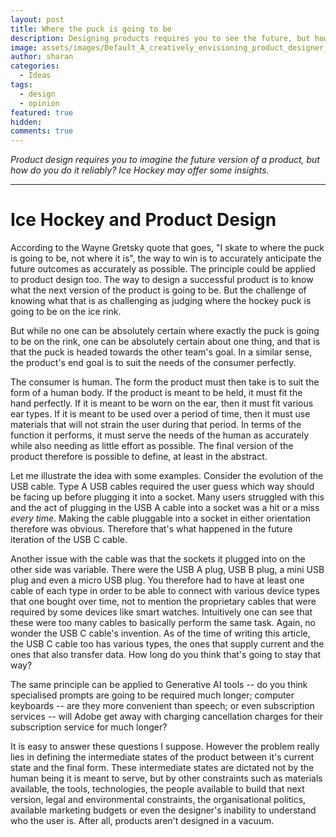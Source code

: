 ```yaml
---
layout: post
title: Where the puck is going to be
description: Designing products requires you to see the future, but how do you do it
image: assets/images/Default_A_creatively_envisioning_product_designer_vividly_cont_3.jpg
author: sharan
categories:
  - Ideas
tags:
  - design
  - opinion
featured: true
hidden: 
comments: true
---
```

*Product design requires you to imagine the future version of a product, but how do you do it reliably? Ice Hockey may offer some insights.*

___
# Ice Hockey and Product Design

According to the Wayne Gretsky quote that goes, "I skate to where the puck is going to be, not where it is", the way to win is to accurately anticipate the future outcomes as accurately as possible. The principle could be applied to product design too. The way to design a successful product is to know what the next version of the product is going to be. But the challenge of knowing what that is as challenging as judging where the hockey puck is going to be on the ice rink. 

But while no one can be absolutely certain where exactly the puck is going to be on the rink, one can be absolutely certain about one thing, and that is that the puck is headed towards the other team's goal. In a similar sense, the product's end goal is to suit the needs of the consumer perfectly. 

The consumer is human. The form the product must then take is to suit the form of a human body. If the product is meant to be held, it must fit the hand perfectly. If it is meant to be worn on the ear, then it must fit various ear types. If it is meant to be used over a period of time, then it must use materials that will not strain the user during that period. In terms of the function it performs, it must serve the needs of the human as accurately while also needing as little effort as possible. The final version of the product therefore is possible to define, at least in the abstract.

Let me illustrate the idea with some examples. Consider the evolution of the USB cable. Type A USB cables required the user guess which way should be facing up before plugging it into a socket. Many users struggled with this and the act of plugging in the USB A cable into a socket was a hit or a miss *every time*. Making the cable pluggable into a socket in either orientation therefore was obvious. Therefore that's what happened in the future iteration of the USB C cable. 

Another issue with the cable was that the sockets it plugged into on the other side was variable. There were the USB A plug, USB B plug, a mini USB plug and even a micro USB plug. You therefore had to have at least one cable of each type in order to be able to connect with various device types that one bought over time, not to mention the proprietary cables that were required by some devices like smart watches. Intuitively one can see that these were too many cables to basically perform the same task. Again, no wonder the USB C cable's invention. As of the time of writing this article, the USB C cable too has various types, the ones that supply current and the ones that also transfer data. How long do you think that's going to stay that way? 

The same principle can be applied to Generative AI tools -- do you think specialised prompts are going to be required much longer; computer keyboards -- are they more convenient than speech;  or even subscription services -- will Adobe get away with charging cancellation charges for their subscription service for much longer?

It is easy to answer these questions I suppose. However the problem really lies in defining the intermediate states of the product between it's current state and the final form. These intermediate states are dictated not by the human being it is meant to serve, but by other constraints such as materials available, the tools, technologies, the people available to build that next version, legal and environmental constraints, the organisational politics, available marketing budgets or even the designer's inability to understand who the user is. After all, products aren't designed in a vacuum. 
